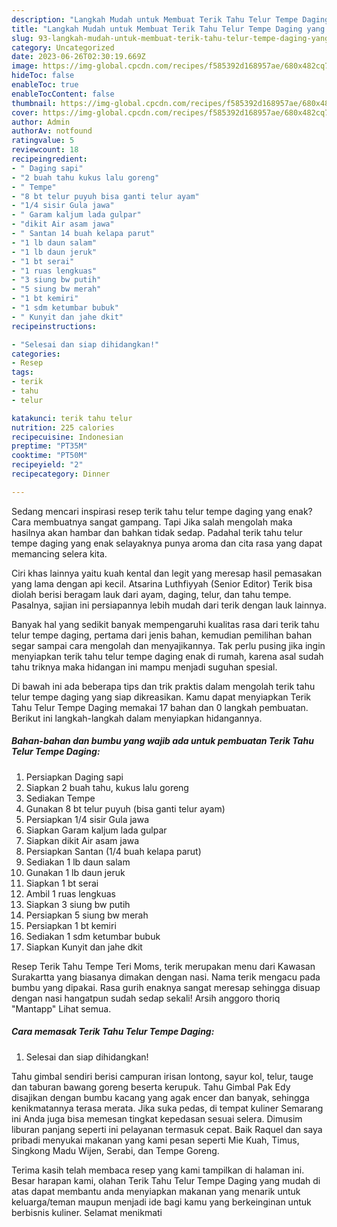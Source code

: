 ```yaml
---
description: "Langkah Mudah untuk Membuat Terik Tahu Telur Tempe Daging yang Enak Banget"
title: "Langkah Mudah untuk Membuat Terik Tahu Telur Tempe Daging yang Enak Banget"
slug: 93-langkah-mudah-untuk-membuat-terik-tahu-telur-tempe-daging-yang-enak-banget
category: Uncategorized
date: 2023-06-26T02:30:19.669Z
image: https://img-global.cpcdn.com/recipes/f585392d168957ae/680x482cq70/terik-tahu-telur-tempe-daging-foto-resep-utama.jpg
hideToc: false
enableToc: true
enableTocContent: false
thumbnail: https://img-global.cpcdn.com/recipes/f585392d168957ae/680x482cq70/terik-tahu-telur-tempe-daging-foto-resep-utama.jpg
cover: https://img-global.cpcdn.com/recipes/f585392d168957ae/680x482cq70/terik-tahu-telur-tempe-daging-foto-resep-utama.jpg
author: Admin
authorAv: notfound
ratingvalue: 5
reviewcount: 18
recipeingredient:
- " Daging sapi"
- "2 buah tahu kukus lalu goreng"
- " Tempe"
- "8 bt telur puyuh bisa ganti telur ayam"
- "1/4 sisir Gula jawa"
- " Garam kaljum lada gulpar"
- "dikit Air asam jawa"
- " Santan 14 buah kelapa parut"
- "1 lb daun salam"
- "1 lb daun jeruk"
- "1 bt serai"
- "1 ruas lengkuas"
- "3 siung bw putih"
- "5 siung bw merah"
- "1 bt kemiri"
- "1 sdm ketumbar bubuk"
- " Kunyit dan jahe dkit"
recipeinstructions:

- "Selesai dan siap dihidangkan!"
categories:
- Resep
tags:
- terik
- tahu
- telur

katakunci: terik tahu telur 
nutrition: 225 calories
recipecuisine: Indonesian
preptime: "PT35M"
cooktime: "PT50M"
recipeyield: "2"
recipecategory: Dinner

---
```



Sedang mencari inspirasi resep terik tahu telur tempe daging yang enak? Cara membuatnya sangat gampang. Tapi Jika salah mengolah maka hasilnya akan hambar dan bahkan tidak sedap. Padahal terik tahu telur tempe daging yang enak selayaknya punya aroma dan cita rasa yang dapat memancing selera kita.


Ciri khas lainnya yaitu kuah kental dan legit yang meresap hasil pemasakan yang lama dengan api kecil. Atsarina Luthfiyyah (Senior Editor) Terik bisa diolah berisi beragam lauk dari ayam, daging, telur, dan tahu tempe. Pasalnya, sajian ini persiapannya lebih mudah dari terik dengan lauk lainnya.

Banyak hal yang sedikit banyak mempengaruhi kualitas rasa dari terik tahu telur tempe daging, pertama dari jenis bahan, kemudian pemilihan bahan segar sampai cara mengolah dan menyajikannya. Tak perlu pusing jika ingin menyiapkan terik tahu telur tempe daging enak di rumah, karena asal sudah tahu triknya maka hidangan ini mampu menjadi suguhan spesial.


Di bawah ini ada beberapa tips dan trik praktis dalam mengolah terik tahu telur tempe daging yang siap dikreasikan. Kamu dapat menyiapkan Terik Tahu Telur Tempe Daging memakai 17 bahan dan 0 langkah pembuatan. Berikut ini langkah-langkah dalam menyiapkan hidangannya.

<!--inarticleads1-->

##### Bahan-bahan dan bumbu yang wajib ada untuk pembuatan Terik Tahu Telur Tempe Daging:

1. Persiapkan  Daging sapi
1. Siapkan 2 buah tahu, kukus lalu goreng
1. Sediakan  Tempe
1. Gunakan 8 bt telur puyuh (bisa ganti telur ayam)
1. Persiapkan 1/4 sisir Gula jawa
1. Siapkan  Garam kaljum lada gulpar
1. Siapkan dikit Air asam jawa
1. Persiapkan  Santan (1/4 buah kelapa parut)
1. Sediakan 1 lb daun salam
1. Gunakan 1 lb daun jeruk
1. Siapkan 1 bt serai
1. Ambil 1 ruas lengkuas
1. Siapkan 3 siung bw putih
1. Persiapkan 5 siung bw merah
1. Persiapkan 1 bt kemiri
1. Sediakan 1 sdm ketumbar bubuk
1. Siapkan  Kunyit dan jahe dkit


Resep Terik Tahu Tempe Teri Moms, terik merupakan menu dari Kawasan Surakartta yang biasanya dimakan dengan nasi. Nama terik mengacu pada bumbu yang dipakai. Rasa gurih enaknya sangat meresap sehingga disuap dengan nasi hangatpun sudah sedap sekali! Arsih anggoro thoriq &#34;Mantapp&#34; Lihat semua. 

<!--inarticleads2-->

##### Cara memasak Terik Tahu Telur Tempe Daging:


1. Selesai dan siap dihidangkan!

Tahu gimbal sendiri berisi campuran irisan lontong, sayur kol, telur, tauge dan taburan bawang goreng beserta kerupuk. Tahu Gimbal Pak Edy disajikan dengan bumbu kacang yang agak encer dan banyak, sehingga kenikmatannya terasa merata. Jika suka pedas, di tempat kuliner Semarang ini Anda juga bisa memesan tingkat kepedasan sesuai selera. Dimusim liburan panjang seperti ini pelayanan termasuk cepat. Baik Raquel dan saya pribadi menyukai makanan yang kami pesan seperti Mie Kuah, Timus, Singkong Madu Wijen, Serabi, dan Tempe Goreng. 

Terima kasih telah membaca resep yang kami tampilkan di halaman ini. Besar harapan kami, olahan Terik Tahu Telur Tempe Daging yang mudah di atas dapat membantu anda menyiapkan makanan yang menarik untuk keluarga/teman maupun menjadi ide bagi kamu yang berkeinginan untuk berbisnis kuliner. Selamat menikmati
